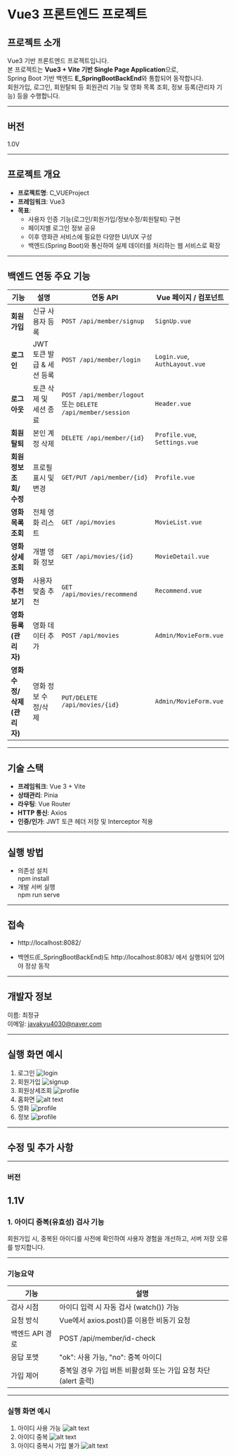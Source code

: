 
#   Vue3 프론트엔드 프로젝트

##  프로젝트 소개
Vue3 기반 프론트엔드 프로젝트입니다.  
본 프로젝트는 **Vue3 + Vite 기반 Single Page Application**으로,  
Spring Boot 기반 백엔드 **E_SpringBootBackEnd**와 통합되어 동작합니다.  
회원가입, 로그인, 회원탈퇴 등 회원관리 기능 및 영화 목록 조회, 정보 등록(관리자 기능) 등을 수행합니다.

---

##  버전  
1.0V

---

##  프로젝트 개요
- **프로젝트명**: C_VUEProject
- **프레임워크**: Vue3
- **목표**:
  - 사용자 인증 기능(로그인/회원가입/정보수정/회원탈퇴) 구현
  - 페이지별 로그인 정보 공유
  - 이후 영화관 서비스에 필요한 다양한 UI/UX 구성
  - 백엔드(Spring Boot)와 통신하여 실제 데이터를 처리하는 웹 서비스로 확장

---

##  백엔드 연동 주요 기능

| 기능 | 설명 | 연동 API | Vue 페이지 / 컴포넌트 |
|------|------|----------|------------------------|
| **회원가입** | 신규 사용자 등록 | `POST /api/member/signup` | `SignUp.vue` |
| **로그인** | JWT 토큰 발급 & 세션 등록 | `POST /api/member/login` | `Login.vue`, `AuthLayout.vue` |
| **로그아웃** | 토큰 삭제 및 세션 종료 | `POST /api/member/logout` 또는 `DELETE /api/member/session` | `Header.vue` |
| **회원 탈퇴** | 본인 계정 삭제 | `DELETE /api/member/{id}` | `Profile.vue`, `Settings.vue` |
| **회원정보 조회/수정** | 프로필 표시 및 변경 | `GET/PUT /api/member/{id}` | `Profile.vue` |
| **영화 목록 조회** | 전체 영화 리스트 | `GET /api/movies` | `MovieList.vue` |
| **영화 상세조회** | 개별 영화 정보 | `GET /api/movies/{id}` | `MovieDetail.vue` |
| **영화 추천 보기** | 사용자 맞춤 추천 | `GET /api/movies/recommend` | `Recommend.vue` |
| **영화 등록 (관리자)** | 영화 데이터 추가 | `POST /api/movies` | `Admin/MovieForm.vue` |
| **영화 수정/삭제 (관리자)** | 영화 정보 수정/삭제 | `PUT/DELETE /api/movies/{id}` | `Admin/MovieForm.vue` |


---
##  기술 스택

- **프레임워크**: Vue 3 + Vite
- **상태관리**: Pinia   
- **라우팅**: Vue Router  
- **HTTP 통신**: Axios  
- **인증/인가**: JWT 토큰 헤더 저장 및 Interceptor 적용

---
## 실행 방법
- 의존성 설치<br>
npm install
- 개발 서버 실행<br>
npm run serve

---

## 접속
- http://localhost:8082/

- 백엔드(E_SpringBootBackEnd)도 http://localhost:8083/ 에서 실행되어 있어야 정상 동작

---


## 개발자 정보  
이름: 최정규  
이메일: javakyu4030@naver.com

---
## 실행 화면 예시

1. 로그인
![login](./src/assets/images/login.jpg)
2. 회원가입
![signup](./src/assets/images/signup.png)
3. 회원상세조회
![profile](./src/assets/images/profile.png)
4. 홈화면
![alt text](./src/assets/images/home.png)
5. 영화
![profile](./src/assets/images/movie.png)
6. 정보
![profile](./src/assets/images/inform.png)


---

## 수정 및 추가 사항
---

###  버전  
1.1V
---

###  1. 아이디 중복(유효성) 검사 기능
회원가입 시, 중복된 아이디를 사전에 확인하여 사용자 경험을 개선하고, 서버 저장 오류를 방지합니다.

---



###  기능요약  
| 기능           | 설명                                     |
|----------------|------------------------------------------|
| 검사 시점       | 아이디 입력 시 자동 검사 (watch()) 가능 |
| 요청 방식       | Vue에서 axios.post()를 이용한 비동기 요청          |
| 백엔드 API 경로 | POST /api/member/id-check    |
| 응답 포맷       | "ok": 사용 가능, "no": 중복 아이디     |
| 가입 제어       | 중복일 경우 가입 버튼 비활성화 또는 가입 요청 차단 (alert 출력)     |
---

### 실행 화면 예시
1. 아이디 사용 가능
![alt text](./src/assets/images/idok.png)
2. 아이디 중복
![alt text](./src/assets/images/idno.png)
3. 아이디 중복시 가입 불가
![alt text](./src/assets/images/idnoalert.png)